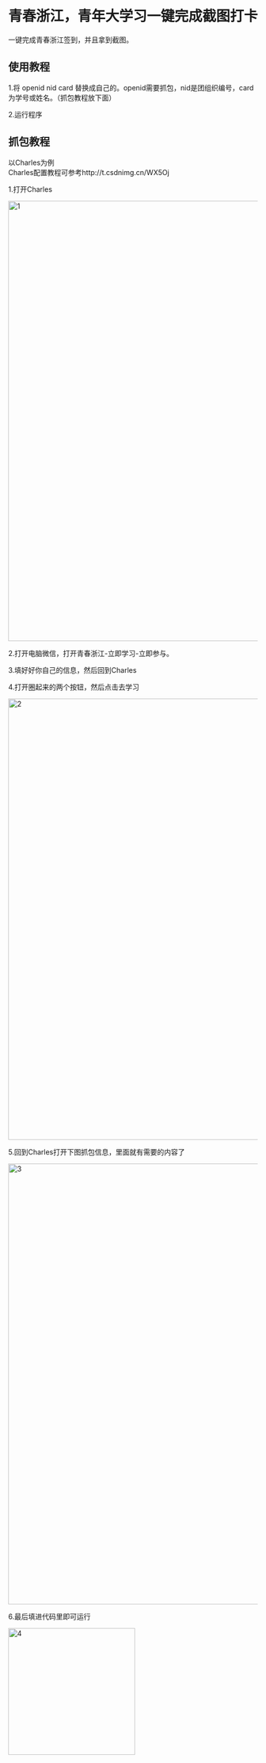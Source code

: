 # 青春浙江，青年大学习一键完成截图打卡
一键完成青春浙江签到，并且拿到截图。
## 使用教程
1.将  openid  nid  card 替换成自己的。openid需要抓包，nid是团组织编号，card为学号或姓名。（抓包教程放下面）  
  
2.运行程序
## 抓包教程
以Charles为例  
Charles配置教程可参考http://t.csdnimg.cn/WX5Oj  
  
1.打开Charles  

<img width="889" alt="1" src="https://github.com/Ku-ru-mi/Qczj-Qndxx/assets/114710887/37dae9c5-6a96-4158-9e90-883037923cf5">

2.打开电脑微信，打开青春浙江-立即学习-立即参与。  
  
3.填好好你自己的信息，然后回到Charles
  
4.打开圈起来的两个按钮，然后点击去学习

  <img width="891" alt="2" src="https://github.com/Ku-ru-mi/Qczj-Qndxx/assets/114710887/8e8ff03e-5d39-45e9-861a-72454ea20beb">
  
5.回到Charles打开下图抓包信息，里面就有需要的内容了

  <img width="890" alt="3" src="https://github.com/Ku-ru-mi/Qczj-Qndxx/assets/114710887/1b481227-b965-4e57-9b3a-c0125c655d4b">

6.最后填进代码里即可运行  

<img width="256" alt="4" src="https://github.com/Ku-ru-mi/Qczj-Qndxx/assets/114710887/a37b25cd-c440-47ec-9569-545562b91ec3">
